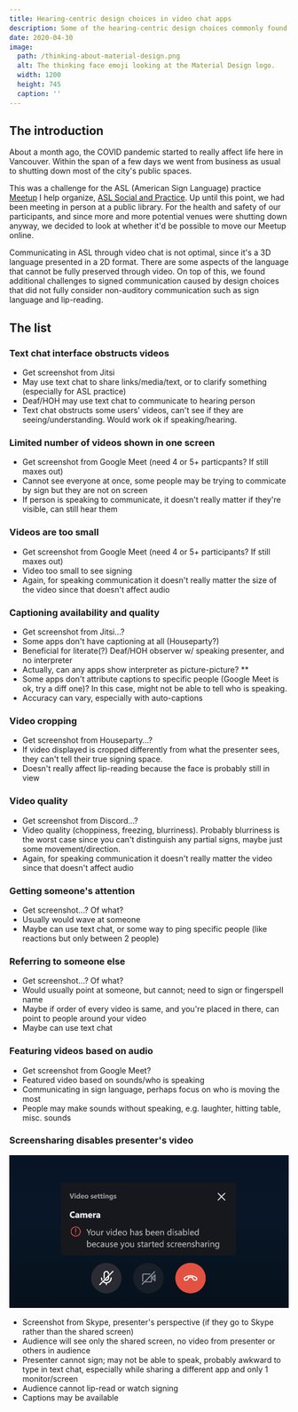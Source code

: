 ```yaml
---
title: Hearing-centric design choices in video chat apps
description: Some of the hearing-centric design choices commonly found in video chat apps, which may make it harder for Deaf and hard-of-hearing to communicate.
date: 2020-04-30
image:
  path: /thinking-about-material-design.png
  alt: The thinking face emoji looking at the Material Design logo.
  width: 1200
  height: 745
  caption: ''
---
```


<!--
TODO:
- change title, image, date, description
- update heading texts
- add screenshots to each item in "the list"
- proofread/edit/grammars
- rename this file and matching assets folder and its path
-->
## The introduction

About a month ago, the COVID pandemic started to really affect life here in Vancouver. Within the span of a few days we went from business as usual to shutting down most of the city's public spaces.

This was a challenge for the ASL (American Sign Language) practice [Meetup](https://www.meetup.com/) I help organize, [ASL Social and Practice](https://www.meetup.com/ASL-Social/). Up until this point, we had been meeting in person at a public library. For the health and safety of our participants, and since more and more potential venues were shutting down anyway, we decided to look at whether it'd be possible to move our Meetup online.

<!-- Keep?
Three of us tested out the following video chat apps:
- [Discord](https://discordapp.com/)
- [Google Hangouts](https://hangouts.google.com/)
- [Google Meet](https://meet.google.com/)
- [Houseparty](https://www.houseparty.com/)
- [Jitsi Meet](https://meet.jit.si/)
- [Skype](https://www.skype.com/)
- [Zoom](https://zoom.us/)

We ended up settling on Jitsi Meet for now, although Google Meet is quickly becoming a good contender with the features they've recently been rolling out.
-->

<!-- Add?
- For hearing comparison: speaking, but only in monotone?
- Something about... how most things are designed for hearing?
- Something about... surprising but not surprising that such a visual format (video) is not optimal.
-->

Communicating in ASL through video chat is not optimal, since it's a 3D language presented in a 2D format. There are some aspects of the language that cannot be fully preserved through video. On top of this, we found additional challenges to signed communication caused by design choices that did not fully consider non-auditory communication such as sign language and lip-reading.

<!-- TODO: add segue? -->

## The list

### Text chat interface obstructs videos
- Get screenshot from Jitsi
- May use text chat to share links/media/text, or to clarify something (especially for ASL practice)
- Deaf/HOH may use text chat to communicate to hearing person
- Text chat obstructs some users' videos, can't see if they are seeing/understanding. Would work ok if speaking/hearing.

### Limited number of videos shown in one screen
- Get screenshot from Google Meet (need 4 or 5+ particpants? If still maxes out)
- Cannot see everyone at once, some people may be trying to commicate by sign but they are not on screen
- If person is speaking to communicate, it doesn't really matter if they're visible, can still hear them

### Videos are too small
- Get screenshot from Google Meet (need 4 or 5+ participants? If still maxes out)
- Video too small to see signing
- Again, for speaking communication it doesn't really matter the size of the video since that doesn't affect audio

### Captioning availability and quality
- Get screenshot from Jitsi...?
- Some apps don't have captioning at all (Houseparty?)
- Beneficial for literate(?) Deaf/HOH observer w/ speaking presenter, and no interpreter
- Actually, can any apps show interpreter as picture-picture? **
- Some apps don't attribute captions to specific people (Google Meet is ok, try a diff one)? In this case, might not be able to tell who is speaking.
- Accuracy can vary, especially with auto-captions

### Video cropping
- Get screenshot from Houseparty...?
- If video displayed is cropped differently from what the presenter sees, they can't tell their true signing space.
- Doesn't really affect lip-reading because the face is probably still in view

### Video quality
- Get screenshot from Discord...?
- Video quality (choppiness, freezing, blurriness). Probably blurriness is the worst case since you can't distinguish any partial signs, maybe just some movement/direction.
- Again, for speaking communication it doesn't really matter the video since that doesn't affect audio

### Getting someone's attention
- Get screenshot...? Of what?
- Usually would wave at someone
- Maybe can use text chat, or some way to ping specific people (like reactions but only between 2 people)

### Referring to someone else
- Get screenshot...? Of what?
- Would usually point at someone, but cannot; need to sign or fingerspell name
- Maybe if order of every video is same, and you're placed in there, can point to people around your video
- Maybe can use text chat

### Featuring videos based on audio
- Get screenshot from Google Meet?
- Featured video based on sounds/who is speaking
- Communicating in sign language, perhaps focus on who is moving the most
- People may make sounds without speaking, e.g. laughter, hitting table, misc. sounds

### Screensharing disables presenter's video
![Screenshot of a message above a disabled button containing a camera/video icon, reading: "Your video has been disabled because you started screensharing."](./assets/looking-for-the-best-asl-group-video-chat-app/skype-video-disabled-when-screensharing.png)
- Screenshot from Skype, presenter's perspective (if they go to Skype rather than the shared screen)
- Audience will see only the shared screen, no video from presenter or others in audience
- Presenter cannot sign; may not be able to speak, probably awkward to type in text chat, especially while sharing a different app and only 1 monitor/screen
- Audience cannot lip-read or watch signing
- Captions may be available
